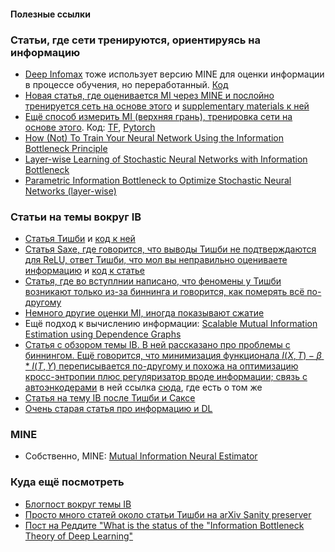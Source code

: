 #### Полезные ссылки

### Статьи, где сети тренируются, ориентируясь на информацию
* [Deep Infomax](https://arxiv.org/abs/1808.06670) тоже использует версию MINE для оценки информации в процессе обучения, но переработанный. [Код](https://github.com/rdevon/DIM)
* [Новая статья, где оценивается MI через MINE и послойно тренируется сеть на основе этого](http://openaccess.thecvf.com/content_ICCVW_2019/html/SDL-CV/Elad_Direct_Validation_of_the_Information_Bottleneck_Principle_for_Deep_Nets_ICCVW_2019_paper.html)
  и [supplementary materials к ней](http://www.sdlcv-workshop.com/papers/19_supp.pdf)
* [Ещё способ измерить MI (верхняя грань), тренировка сети на основе этого](https://arxiv.org/abs/1705.02436). Код: [TF](https://github.com/artemyk/nonlinearIB), [Pytorch](https://github.com/burklight/nonlinear-IB-PyTorch)
* [How (Not) To Train Your Neural Network Using the Information Bottleneck Principle](https://arxiv.org/abs/1802.09766v2)
* [Layer-wise Learning of Stochastic Neural Networks with Information Bottleneck](https://arxiv.org/abs/1712.01272)
* [Parametric Information Bottleneck to Optimize Stochastic Neural Networks (layer-wise)](https://openreview.net/forum?id=ByED-X-0W)

### Статьи на темы вокруг IB
* [Статья Тишби](https://arxiv.org/abs/1703.00810) и [код к ней](https://github.com/ravidziv/IDNNs)
* [Статья Saxe, где говорится, что выводы Тишби не подтверждаются для ReLU, ответ Тишби, что мол вы неправильно оцениваете информацию](https://openreview.net/forum?id=ry_WPG-A-)
  и [код к статье](https://github.com/artemyk/ibsgd)
* [Статья, где во вступлнии написано, что феномены у Тишби возникают только из-за биннинга и говорится, как померять всё по-другому](https://arxiv.org/abs/1810.05728v4)
* [Немного другие оценки MI, иногда показывают сжатие](https://arxiv.org/abs/1902.09037)
* Ещё подход к вычислению информации: [Scalable Mutual Information Estimation using Dependence Graphs](https://arxiv.org/abs/1801.09125)
* [Статья с обзором темы IB. В ней рассказано про проблемы с биннингом. Ещё говорится, что минимизация функционала $I(X, T) - \beta*I(T, Y)$ переписывается по-другому и похожа на оптимизацию кросс-энтропии плюс регуляризатор вроде информации; связь с автоэнкодерами](https://arxiv.org/abs/1904.03743) в ней ссылка [сюда](https://arxiv.org/abs/1611.01353), где есть о том же
* [Статья на тему IB после Тишби и Саксе](https://arxiv.org/abs/1803.07980v2)
* [Очень старая статья про информацию и DL](https://openreview.net/forum?id=rk-USD-u-r)

### MINE
* Собственно, MINE: [Mutual Information Neural Estimator](https://arxiv.org/abs/1801.04062)

### Куда ещё посмотреть
* [Блогпост вокруг темы IB](https://adityashrm21.github.io/Information-Theory-In-Deep-Learning/)
* [Просто много статей около статьи Тишби на arXiv Sanity preserver](http://www.arxiv-sanity.com/1703.00810v3)
* [Пост на Реддите "What is the status of the "Information Bottleneck Theory of Deep Learning"](https://www.reddit.com/r/MachineLearning/comments/be8qie/discussion_what_is_the_status_of_the_information/)
